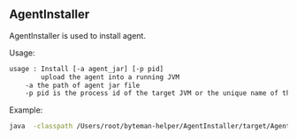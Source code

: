 ## AgentInstaller

AgentInstaller is used to install agent.

Usage:

```bash
usage : Install [-a agent_jar] [-p pid]
        upload the agent into a running JVM
    -a the path of agent jar file
    -p pid is the process id of the target JVM or the unique name of the process as reported by the jps -l command
```

Example:

```bash
java  -classpath /Users/root/byteman-helper/AgentInstaller/target/AgentInstaller-1.0.jar org.chaos_mesh.agent_installer.Install -p 38444 -a "/Users/xiang/dev/byteman-helper/ChaosAgent/target/ChaosAgent-1.0.jar"
```